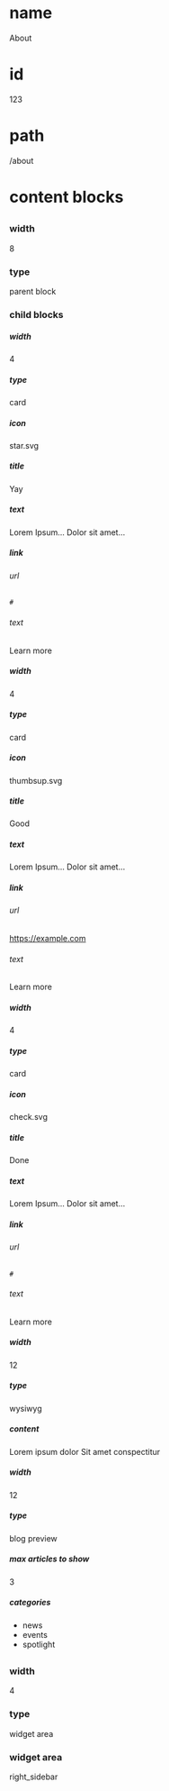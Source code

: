 # name
About

# id
123

# path
/about

# content blocks
##
### width
8

### type
parent block

### child blocks
####
##### width
4

##### type
card

##### icon
star.svg

##### title
Yay

##### text
Lorem Ipsum...
Dolor sit amet...

##### link
###### url
```
#
```

###### text
Learn more

####
##### width
4

##### type
card

##### icon
thumbsup.svg

##### title
Good

##### text
Lorem Ipsum...
Dolor sit amet...

##### link
###### url
https://example.com

###### text
Learn more

####
##### width
4

##### type
card

##### icon
check.svg

##### title
Done

##### text
Lorem Ipsum...
Dolor sit amet...

##### link
###### url
```
#
```

###### text
Learn more

####
##### width
12

##### type
wysiwyg

##### content
Lorem ipsum dolor
Sit amet conspectitur

####
##### width
12

##### type
blog preview

##### max articles to show
3

##### categories
- news
- events
- spotlight

##
### width
4

### type
widget area

### widget area
right_sidebar
